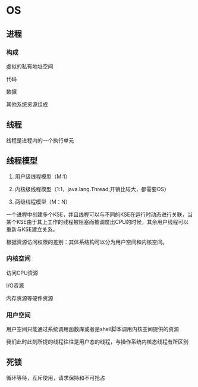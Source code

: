 # OS
## 进程
### 构成
虚拟的私有地址空间

代码

数据

其他系统资源组成
## 线程
线程是进程内的一个执行单元
## 线程模型
1. 用户级线程模型（M:1）

2. 内核级线程模型（1:1，java.lang.Thread;开销比较大，都需要OS）

3. 两级线程模型（M：N）

一个进程中创建多个KSE，并且线程可以与不同的KSE在运行时动态进行关联，当某个KSE由于其上工作的线程被阻塞而被调度出CPU的时候，其余用户线程可以重新与KSE建立关系。

根据资源访问权限的差别：其体系结构可以分为用户空间和内核空间。

### 内核空间
访问CPU资源

I/O资源

内存资源等硬件资源
### 用户空间
用户空间只能通过系统调用函数库或者是shell脚本调用内核空间提供的资源

我们此时此刻所提的线程往往是用户态的线程，与操作系统内核态线程有所区别

## 死锁

循环等待，互斥使用，请求保持和不可抢占